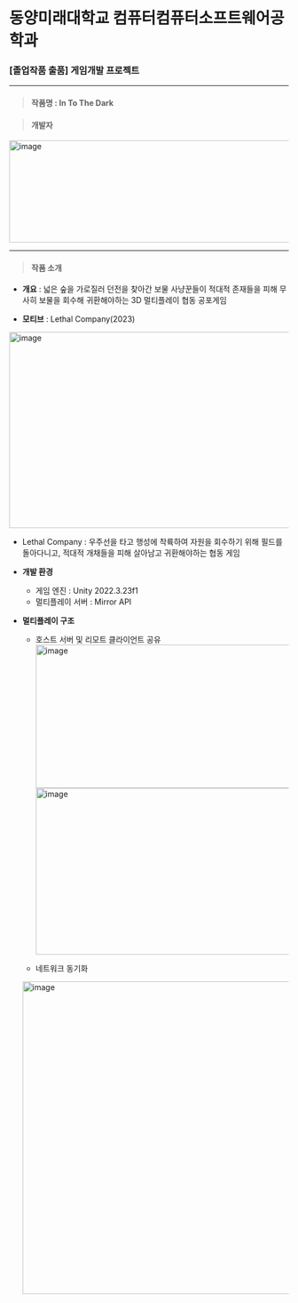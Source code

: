 # 동양미래대학교 컴퓨터컴퓨터소프트웨어공학과
### [졸업작품 출품] 게임개발 프로젝트

***

> #### 작품명 : In To The Dark

> #### 개발자
<img width="736" height="184" alt="image" src="https://github.com/user-attachments/assets/23c24922-654a-4fee-b20b-104141961876" />

***

> #### 작품 소개
- __개요__ : 넓은 숲을 가로질러 던전을 찾아간 보물 사냥꾼들이 적대적 존재들을 피해 무사히 보물을 회수해 귀환해야하는 3D 멀티플레이 협동 공포게임

- __모티브__ : Lethal Company(2023)
<img width="616" height="353" alt="image" src="https://github.com/user-attachments/assets/ee44d3c0-9ba4-41db-97ab-265fb3df044b" />

  - Lethal Company : 우주선을 타고 행성에 착륙하여 자원을 회수하기 위해 필드를 돌아다니고, 적대적 개채들을 피해 살아남고 귀환해야하는 협동 게임

- __개발 환경__
  - 게임 엔진 : Unity 2022.3.23f1
  - 멀티플레이 서버 : Mirror API

- __멀티플레이 구조__
  - 호스트 서버 및 리모트 클라이언트 공유
  <img width="600" height="258" alt="image" src="https://github.com/user-attachments/assets/a3406ffc-e28f-4f3f-af5b-0330a4a5d02a" /><img width="586" height="300" alt="image" src="https://github.com/user-attachments/assets/42f811cc-fd28-4a81-a770-151528071aec" />



  - 네트워크 동기화
  <img width="785" height="563" alt="image" src="https://github.com/user-attachments/assets/dbcac468-56eb-4b95-9827-696bad0de526" />


